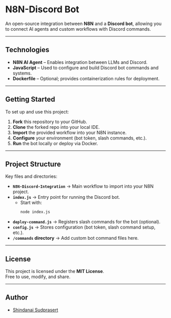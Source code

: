 # N8N-Discord Bot  

An open-source integration between **N8N** and a **Discord bot**, allowing you to connect AI agents and custom workflows with Discord commands.  

---

## Technologies  
- **N8N AI Agent** – Enables integration between LLMs and Discord.  
- **JavaScript** – Used to configure and build Discord bot commands and systems.  
- **Dockerfile** – Optional; provides containerization rules for deployment.  

---

## Getting Started  

To set up and use this project:  

1. **Fork** this repository to your GitHub.  
2. **Clone** the forked repo into your local IDE.  
3. **Import** the provided workflow into your N8N instance.  
4. **Configure** your environment (bot token, slash commands, etc.).  
5. **Run** the bot locally or deploy via Docker.  

---

## Project Structure  

Key files and directories:  

- **`N8N-Discord-Integration`** → Main workflow to import into your N8N project.  
- **`index.js`** → Entry point for running the Discord bot.  
  - Start with:  
    ```bash
    node index.js
    ```  
- **`deploy-command.js`** → Registers slash commands for the bot (optional).  
- **`config.js`** → Stores configuration (bot token, slash command setup, etc.).  
- **`/commands` directory** → Add custom bot command files here.  

---

## License  

This project is licensed under the **MIT License**.  
Free to use, modify, and share.  

---

## Author  

- [Shindanai Sudprasert](https://github.com/shdnaicode)  
